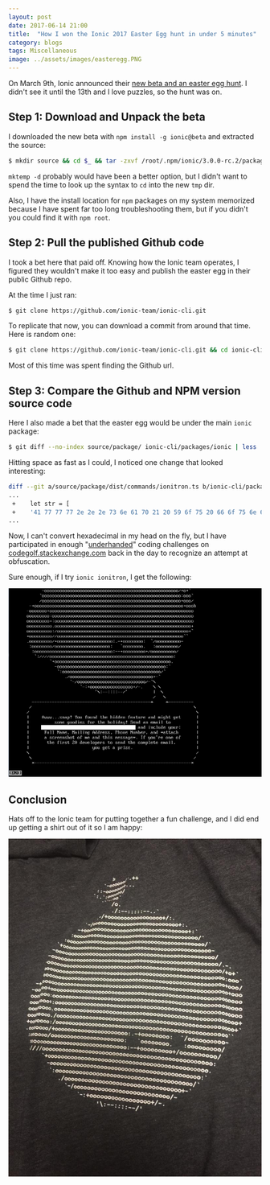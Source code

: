 ```yaml
---
layout: post
date: 2017-06-14 21:00
title:  "How I won the Ionic 2017 Easter Egg hunt in under 5 minutes"
category: blogs
tags: Miscellaneous
image: ../assets/images/easteregg.PNG
---
```

On March 9th, Ionic announced their [new beta and an easter egg hunt](http://blog.ionic.io/ionic-cli-v3-beta/). I didn't see it until the 13th and I love puzzles, so the hunt was on.

Step 1: Download and Unpack the beta
---------------------------------------------
I downloaded the new beta with `npm install -g ionic@beta` and extracted the source:

```bash
$ mkdir source && cd $_ && tar -zxvf /root/.npm/ionic/3.0.0-rc.2/package.tgz -C .
```

`mktemp -d` probably would have been a better option, but I didn't want to spend the time to look up the syntax to `cd` into the new `tmp` dir.

Also, I have the install location for `npm` packages on my system memorized because I have spent far too long troubleshooting them, but if you didn't you could find it with `npm root`.

Step 2: Pull the published Github code
-----------------------------------------------------

I took a bet here that paid off. Knowing how the Ionic team operates, I figured they wouldn't make it too easy and publish the easter egg in their public Github repo. 

At the time I just ran:

```bash
$ git clone https://github.com/ionic-team/ionic-cli.git
```
To replicate that now, you can download a commit from around that time. Here is random one:

```bash
$ git clone https://github.com/ionic-team/ionic-cli.git && cd ionic-cli && git reset --hard d076ac806378d874ea1075c4142350b73654d04c
```
Most of this time was spent finding the Github url.

Step 3: Compare the Github and NPM version source code
-------------------------------------------------------------------
Here I also made a bet that the easter egg would be under the main `ionic` package:

```bash
$ git diff --no-index source/package/ ionic-cli/packages/ionic | less
```
Hitting space as fast as I could, I noticed one change that looked interesting:

```bash
diff --git a/source/package/dist/commands/ionitron.ts b/ionic-cli/packages/ionic/src/commands/ionitron.ts
...
 +    let str = [
 +    '41 77 77 77 2e 2e 2e 73 6e 61 70 21 20 59 6f 75 20 66 6f 75 6e 64 20 74 68 65 20 68 69 64 64 65 6e 20 66 65 61 74 75 72 65 20 61 6e 64 20 6d 69 67 68 74 20 67 65 74',		
...
```

Now, I can't convert hexadecimal in my head on the fly, but I have participated in enough "[underhanded](https://codegolf.stackexchange.com/questions/tagged/underhanded)" coding challenges on [codegolf.stackexchange.com](https://codegolf.stackexchange.com/) back in the day to recognize an attempt at obfuscation. 

Sure enough, if I try `ionic ionitron`, I get the following: 

<p align="center">
    <img src="../assets/images/easteregg.PNG" alt="Picture of the final easter egg with the Ionic Robot"/>
</p>

Conclusion
----------
Hats off to the Ionic team for putting together a fun challenge, and I did end up getting a shirt out of it so I am happy:

<p align="center">
    <img src="../assets/images/tshirt.jpg" alt="Picture of the T-shirt I won with the Ionic Robot on it"/>
</p>